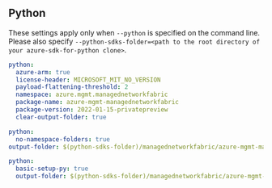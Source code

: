 ## Python

These settings apply only when `--python` is specified on the command line.
Please also specify `--python-sdks-folder=<path to the root directory of your azure-sdk-for-python clone>`.

```yaml $(python)
python:
  azure-arm: true
  license-header: MICROSOFT_MIT_NO_VERSION
  payload-flattening-threshold: 2
  namespace: azure.mgmt.managednetworkfabric
  package-name: azure-mgmt-managednetworkfabric
  package-version: 2022-01-15-privatepreview
  clear-output-folder: true
```

```yaml $(python) && $(python-mode) == 'update'
python:
  no-namespace-folders: true
output-folder: $(python-sdks-folder)/managednetworkfabric/azure-mgmt-managednetworkfabric/azure/mgmt/managednetworkfabric
```

``` yaml $(python) && $(python-mode) == 'create'
python:
  basic-setup-py: true
  output-folder: $(python-sdks-folder)/managednetworkfabric/azure-mgmt-managednetworkfabric
```
